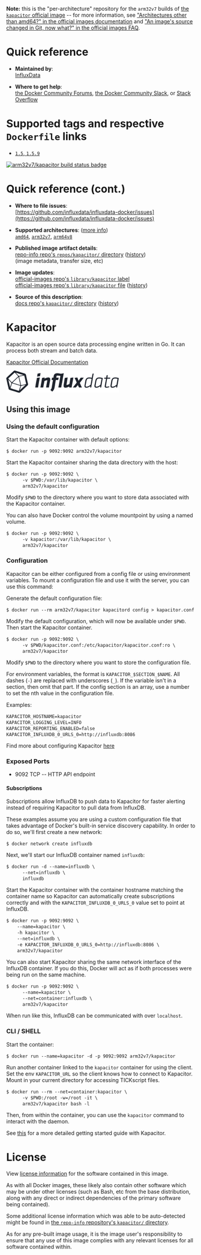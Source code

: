 <!--

********************************************************************************

WARNING:

    DO NOT EDIT "kapacitor/README.md"

    IT IS AUTO-GENERATED

    (from the other files in "kapacitor/" combined with a set of templates)

********************************************************************************

-->

**Note:** this is the "per-architecture" repository for the `arm32v7` builds of [the `kapacitor` official image](https://hub.docker.com/_/kapacitor) -- for more information, see ["Architectures other than amd64?" in the official images documentation](https://github.com/docker-library/official-images#architectures-other-than-amd64) and ["An image's source changed in Git, now what?" in the official images FAQ](https://github.com/docker-library/faq#an-images-source-changed-in-git-now-what).

# Quick reference

-	**Maintained by**:  
	[InfluxData](https://github.com/influxdata/influxdata-docker)

-	**Where to get help**:  
	[the Docker Community Forums](https://forums.docker.com/), [the Docker Community Slack](https://dockr.ly/slack), or [Stack Overflow](https://stackoverflow.com/search?tab=newest&q=docker)

# Supported tags and respective `Dockerfile` links

-	[`1.5`, `1.5.9`](https://github.com/influxdata/influxdata-docker/blob/7182e04a75dca1f8bcc9c3160e8fc1b100714bc1/kapacitor/1.5/Dockerfile)

[![arm32v7/kapacitor build status badge](https://img.shields.io/jenkins/s/https/doi-janky.infosiftr.net/job/multiarch/job/arm32v7/job/kapacitor.svg?label=arm32v7/kapacitor%20%20build%20job)](https://doi-janky.infosiftr.net/job/multiarch/job/arm32v7/job/kapacitor/)

# Quick reference (cont.)

-	**Where to file issues**:  
	[https://github.com/influxdata/influxdata-docker/issues](https://github.com/influxdata/influxdata-docker/issues)

-	**Supported architectures**: ([more info](https://github.com/docker-library/official-images#architectures-other-than-amd64))  
	[`amd64`](https://hub.docker.com/r/amd64/kapacitor/), [`arm32v7`](https://hub.docker.com/r/arm32v7/kapacitor/), [`arm64v8`](https://hub.docker.com/r/arm64v8/kapacitor/)

-	**Published image artifact details**:  
	[repo-info repo's `repos/kapacitor/` directory](https://github.com/docker-library/repo-info/blob/master/repos/kapacitor) ([history](https://github.com/docker-library/repo-info/commits/master/repos/kapacitor))  
	(image metadata, transfer size, etc)

-	**Image updates**:  
	[official-images repo's `library/kapacitor` label](https://github.com/docker-library/official-images/issues?q=label%3Alibrary%2Fkapacitor)  
	[official-images repo's `library/kapacitor` file](https://github.com/docker-library/official-images/blob/master/library/kapacitor) ([history](https://github.com/docker-library/official-images/commits/master/library/kapacitor))

-	**Source of this description**:  
	[docs repo's `kapacitor/` directory](https://github.com/docker-library/docs/tree/master/kapacitor) ([history](https://github.com/docker-library/docs/commits/master/kapacitor))

# Kapacitor

Kapacitor is an open source data processing engine written in Go. It can process both stream and batch data.

[Kapacitor Official Documentation](https://docs.influxdata.com/kapacitor/latest/introduction/getting_started/)

![logo](https://raw.githubusercontent.com/docker-library/docs/43d87118415bb75d7bb107683e79cd6d69186f67/kapacitor/logo.png)

## Using this image

### Using the default configuration

Start the Kapacitor container with default options:

```console
$ docker run -p 9092:9092 arm32v7/kapacitor
```

Start the Kapacitor container sharing the data directory with the host:

```console
$ docker run -p 9092:9092 \
      -v $PWD:/var/lib/kapacitor \
      arm32v7/kapacitor
```

Modify `$PWD` to the directory where you want to store data associated with the Kapacitor container.

You can also have Docker control the volume mountpoint by using a named volume.

```console
$ docker run -p 9092:9092 \
      -v kapacitor:/var/lib/kapacitor \
      arm32v7/kapacitor
```

### Configuration

Kapacitor can be either configured from a config file or using environment variables. To mount a configuration file and use it with the server, you can use this command:

Generate the default configuration file:

```console
$ docker run --rm arm32v7/kapacitor kapacitord config > kapacitor.conf
```

Modify the default configuration, which will now be available under `$PWD`. Then start the Kapacitor container.

```console
$ docker run -p 9092:9092 \
      -v $PWD/kapacitor.conf:/etc/kapacitor/kapacitor.conf:ro \
      arm32v7/kapacitor
```

Modify `$PWD` to the directory where you want to store the configuration file.

For environment variables, the format is `KAPACITOR_$SECTION_$NAME`. All dashes (`-`) are replaced with underscores (`_`). If the variable isn't in a section, then omit that part. If the config section is an array, use a number to set the nth value in the configuration file.

Examples:

```console
KAPACITOR_HOSTNAME=kapacitor
KAPACITOR_LOGGING_LEVEL=INFO
KAPACITOR_REPORTING_ENABLED=false
KAPACITOR_INFLUXDB_0_URLS_0=http://influxdb:8086
```

Find more about configuring Kapacitor [here](https://docs.influxdata.com/kapacitor/latest/introduction/installation/)

### Exposed Ports

-	9092 TCP -- HTTP API endpoint

#### Subscriptions

Subscriptions allow InfluxDB to push data to Kapacitor for faster alerting instead of requiring Kapacitor to pull data from InfluxDB.

These examples assume you are using a custom configuration file that takes advantage of Docker's built-in service discovery capability. In order to do so, we'll first create a new network:

```console
$ docker network create influxdb
```

Next, we'll start our InfluxDB container named `influxdb`:

```console
$ docker run -d --name=influxdb \
      --net=influxdb \
      influxdb
```

Start the Kapacitor container with the container hostname matching the container name so Kapacitor can automatically create subscriptions correctly and with the `KAPACITOR_INFLUXDB_0_URLS_0` value set to point at InfluxDB.

```console
$ docker run -p 9092:9092 \
    --name=kapacitor \
    -h kapacitor \
    --net=influxdb \
    -e KAPACITOR_INFLUXDB_0_URLS_0=http://influxdb:8086 \
    arm32v7/kapacitor
```

You can also start Kapacitor sharing the same network interface of the InfluxDB container. If you do this, Docker will act as if both processes were being run on the same machine.

```console
$ docker run -p 9092:9092 \
      --name=kapacitor \
      --net=container:influxdb \
      arm32v7/kapacitor
```

When run like this, InfluxDB can be communicated with over `localhost`.

### CLI / SHELL

Start the container:

```console
$ docker run --name=kapacitor -d -p 9092:9092 arm32v7/kapacitor
```

Run another container linked to the `kapacitor` container for using the client. Set the env `KAPACITOR_URL` so the client knows how to connect to Kapacitor. Mount in your current directory for accessing TICKscript files.

```console
$ docker run --rm --net=container:kapacitor \
      -v $PWD:/root -w=/root -it \
      arm32v7/kapacitor bash -l
```

Then, from within the container, you can use the `kapacitor` command to interact with the daemon.

See [this](https://docs.influxdata.com/kapacitor/latest/introduction/getting_started/) for a more detailed getting started guide with Kapacitor.

# License

View [license information](https://github.com/influxdata/kapacitor/blob/master/LICENSE) for the software contained in this image.

As with all Docker images, these likely also contain other software which may be under other licenses (such as Bash, etc from the base distribution, along with any direct or indirect dependencies of the primary software being contained).

Some additional license information which was able to be auto-detected might be found in [the `repo-info` repository's `kapacitor/` directory](https://github.com/docker-library/repo-info/tree/master/repos/kapacitor).

As for any pre-built image usage, it is the image user's responsibility to ensure that any use of this image complies with any relevant licenses for all software contained within.
